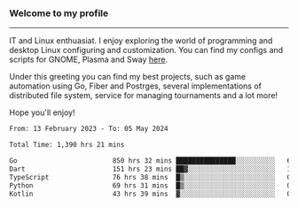 ### Welcome to my profile

---

IT and Linux enthuasiat. I enjoy exploring the world of programming and desktop Linux configuring and customization. You can find my configs and scripts for GNOME, Plasma and Sway [here](https://github.com/uroborosq/mess-of-linux-configurations).

Under this greeting you can find my best projects, such as game automation using Go, Fiber and Postrges, several implementations of distributed file system, service for managing tournaments and a lot more!

Hope you'll enjoy!

<!-- <div display="block">
 	<img align="left" width="48%" alt="isocalendar" src=".github/metrics/isocalendar_metrics.svg" />
	<img align="center" width="48%" alt="contributions" src=".github/metrics/contributions_metrics.svg" />
	<img align="center" alt="languages" src=".github/metrics/languages_metrics.svg" />
</div> -->

<!-- ![](https://komarev.com/ghpvc/?username=uroborosq&color=success&style=flat-square) -->
<!-- [](https://img.shields.io/github/last-commit/uroborosq/uroborosq?label=Profile%20updated&style=flat-square) -->

<!--START_SECTION:waka-->

```txt
From: 13 February 2023 - To: 05 May 2024

Total Time: 1,390 hrs 21 mins

Go                        850 hrs 32 mins ███████████████░░░░░░░░░░   60.57 %
Dart                      151 hrs 23 mins ██▓░░░░░░░░░░░░░░░░░░░░░░   10.78 %
TypeScript                76 hrs 38 mins  █▒░░░░░░░░░░░░░░░░░░░░░░░   05.46 %
Python                    69 hrs 31 mins  █▒░░░░░░░░░░░░░░░░░░░░░░░   04.95 %
Kotlin                    43 hrs 39 mins  ▓░░░░░░░░░░░░░░░░░░░░░░░░   03.11 %
```

<!--END_SECTION:waka-->
